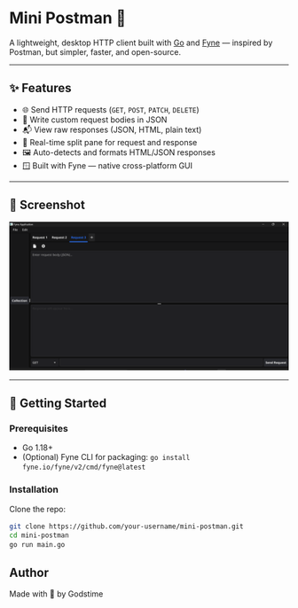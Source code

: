 # Mini Postman 📨

A lightweight, desktop HTTP client built with [Go](https://golang.org) and [Fyne](https://fyne.io) — inspired by Postman, but simpler, faster, and open-source.

---

## ✨ Features

- 🌐 Send HTTP requests (`GET`, `POST`, `PATCH`, `DELETE`)
- 📝 Write custom request bodies in JSON
- 📬 View raw responses (JSON, HTML, plain text)
- 🔀 Real-time split pane for request and response
- 🖼️ Auto-detects and formats HTML/JSON responses
- 🪟 Built with Fyne — native cross-platform GUI

---

## 📸 Screenshot

![Screenshot](./screenshot.png)


---

## 🚀 Getting Started

### Prerequisites

- Go 1.18+
- (Optional) Fyne CLI for packaging: `go install fyne.io/fyne/v2/cmd/fyne@latest`

### Installation

Clone the repo:

```bash
git clone https://github.com/your-username/mini-postman.git
cd mini-postman
go run main.go
```


## Author
Made with 💙 by Godstime
